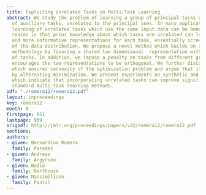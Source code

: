 ```yaml
---
title: Exploiting Unrelated Tasks in Multi-Task Learning
abstract: We study the problem of learning a group of principal tasks using a group
  of auxiliary tasks, unrelated to the principal ones. In many applications, joint
  learning of unrelated tasks which use the same input data can be beneficial. The
  reason is that prior knowledge about which tasks are unrelated can lead to sparser
  and more informative representations for each task, essentially screening out idiosyncrasies
  of the data distribution. We propose a novel method which builds on a prior multitask
  methodology by favoring a shared low dimensional  representation within each group
  of tasks. In addition, we impose a penalty on tasks from different groups which
  encourages the two representations to be orthogonal. We further discuss a condition
  which ensures convexity of the optimization problem and argue that it can be solved
  by alternating minimization. We present experiments on synthetic and real data,
  which indicate that incorporating unrelated tasks can improve significantly over
  standard multi-task learning methods.
pdf: "./romera12/romera12.pdf"
layout: inproceedings
key: romera12
month: 0
firstpage: 951
lastpage: 959
origpdf: http://jmlr.org/proceedings/papers/v22/romera12/romera12.pdf
sections: 
authors:
- given: Bernardino Romera
  family: Paredes
- given: Andreas
  family: Argyriou
- given: Nadia
  family: Berthouze
- given: Massimiliano
  family: Pontil
---
```

